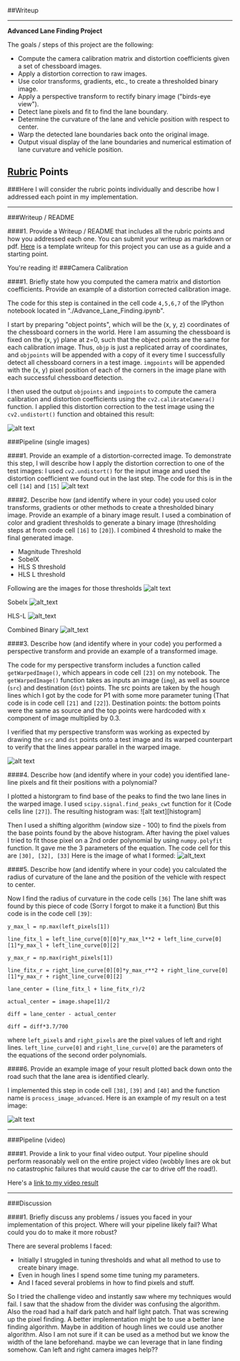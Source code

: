 ##Writeup 

---

**Advanced Lane Finding Project**

The goals / steps of this project are the following:

* Compute the camera calibration matrix and distortion coefficients given a set of chessboard images.
* Apply a distortion correction to raw images.
* Use color transforms, gradients, etc., to create a thresholded binary image.
* Apply a perspective transform to rectify binary image ("birds-eye view").
* Detect lane pixels and fit to find the lane boundary.
* Determine the curvature of the lane and vehicle position with respect to center.
* Warp the detected lane boundaries back onto the original image.
* Output visual display of the lane boundaries and numerical estimation of lane curvature and vehicle position.

[//]: # (Image References)

[calibration]: ./output_images/calibrated.png "Image Calibration"
[undistorted]: ./output_images/input_images.png "Distorted and corrected Image"
[maghlss]: ./output_images/mag_hls_s.png "Magnitude and HLS-S threshold"
[sobelx]: ./output_images/sobelx.png "Sobel X"
[hlsl]: ./output_images/hls_l_thresh.png "HLS-L threshold"
[combined_binary]: ./output_images/combined_binary.png "Combined Binary"
[warped]: ./output_images/warped.png "Warped Image"
[historgram]: ./output_images/histogram.png "Histogram"
[curved_lines]: ./output_images/curved_lines.png "Curved lines"
[final]: ./output_images/result.png "Final Image"

## [Rubric](https://review.udacity.com/#!/rubrics/571/view) Points
###Here I will consider the rubric points individually and describe how I addressed each point in my implementation.  

---
###Writeup / README

####1. Provide a Writeup / README that includes all the rubric points and how you addressed each one.  You can submit your writeup as markdown or pdf.  [Here](https://github.com/udacity/CarND-Advanced-Lane-Lines/blob/master/writeup_template.md) is a template writeup for this project you can use as a guide and a starting point.  

You're reading it!
###Camera Calibration

####1. Briefly state how you computed the camera matrix and distortion coefficients. Provide an example of a distortion corrected calibration image.

The code for this step is contained in the cell code `4,5,6,7` of the IPython notebook located in "./Advance_Lane_Finding.ipynb".  

I start by preparing "object points", which will be the (x, y, z) coordinates of the chessboard corners in the world. Here I am assuming the chessboard is fixed on the (x, y) plane at z=0, such that the object points are the same for each calibration image.  Thus, `objp` is just a replicated array of coordinates, and `objpoints` will be appended with a copy of it every time I successfully detect all chessboard corners in a test image.  `imgpoints` will be appended with the (x, y) pixel position of each of the corners in the image plane with each successful chessboard detection.  

I then used the output `objpoints` and `imgpoints` to compute the camera calibration and distortion coefficients using the `cv2.calibrateCamera()` function.  I applied this distortion correction to the test image using the `cv2.undistort()` function and obtained this result: 

![alt text][calibration]

###Pipeline (single images)

####1. Provide an example of a distortion-corrected image.
To demonstrate this step, I will describe how I apply the distortion correction to one of the test images:
I used `cv2.undistort()` for the input image and used the distortion coefficient we found out in the last step. The code for this is in the cell `[14]` and `[15]`
![alt text][undistorted]

####2. Describe how (and identify where in your code) you used color transforms, gradients or other methods to create a thresholded binary image.  Provide an example of a binary image result.
I used a combination of color and gradient thresholds to generate a binary image (thresholding steps at from code cell `[16]` to `[20]`). 
I combined 4 threshold to make the final generated image.
* Magnitude Threshold
* SobelX
* HLS S threshold
* HLS L threshold

Following are the images for those thresholds
![alt text][maghlss]

Sobelx
![alt_text][sobelx]

HLS-L
![alt_text][hlsl]

Combined Binary
![alt_text][combined_binary]

####3. Describe how (and identify where in your code) you performed a perspective transform and provide an example of a transformed image.

The code for my perspective transform includes a function called `getWarpedImage()`, which appears in code cell `[23]` on my notebook.  The `getWarpedImage()` function takes as inputs an image (`img`), as well as source (`src`) and destination (`dst`) points.  The src points are taken by the hough lines which I got by the code for P1 with some more parameter tuning (That code is in code cell `[21]` and `[22]`). Destination points: the bottom points were the same as source and the top points were hardcoded with x component of image multiplied by 0.3.


I verified that my perspective transform was working as expected by drawing the `src` and `dst` points onto a test image and its warped counterpart to verify that the lines appear parallel in the warped image.

![alt text][warped]

####4. Describe how (and identify where in your code) you identified lane-line pixels and fit their positions with a polynomial?

I plotted a historgram to find base of the peaks to find the two lane lines in the warped image. I used `scipy.signal.find_peaks_cwt` function for it (Code cells line `[27]`). The resulting histogram was:
![alt text][histogram]

Then I used a shifting algorithm (window size - 100) to find the pixels from the base points found by the above histogram.
After having the pixel values I tried to fit those pixel on a 2nd order polynomial by using `numpy.polyfit` function. It gave me the 3 parameters of the equation. The code cell for this are `[30], [32], [33]`
Here is the image of what I formed:
![alt_text][curved_lines]

####5. Describe how (and identify where in your code) you calculated the radius of curvature of the lane and the position of the vehicle with respect to center.

Now I find the radius of curvature in the code cells `[36]`
The lane shift was found by this piece of code (Sorry I forgot to make it a function) But this code is in the code cell `[39]`:
 ```
 y_max_l = np.max(left_pixels[1])
 
 line_fitx_l = left_line_curve[0][0]*y_max_l**2 + left_line_curve[0][1]*y_max_l + left_line_curve[0][2]
 
 y_max_r = np.max(right_pixels[1])
 
 line_fitx_r = right_line_curve[0][0]*y_max_r**2 + right_line_curve[0][1]*y_max_r + right_line_curve[0][2]
 
 lane_center = (line_fitx_l + line_fitx_r)/2
 
 actual_center = image.shape[1]/2
 
 diff = lane_center - actual_center
 
 diff = diff*3.7/700
```

where `left_pixels` and `right_pixels` are the pixel values of left and right lines. `left_line_curve[0]` and `right_line_curve[0]` are the parameters of the equations of the second order polynomials.

####6. Provide an example image of your result plotted back down onto the road such that the lane area is identified clearly.

I implemented this step in code cell `[38]`, `[39]` and `[40]` and the function name is `process_image_advanced`.  Here is an example of my result on a test image:

![alt text][final]

---

###Pipeline (video)

####1. Provide a link to your final video output.  Your pipeline should perform reasonably well on the entire project video (wobbly lines are ok but no catastrophic failures that would cause the car to drive off the road!).

Here's a [link to my video result](https://youtu.be/6KZ_lE9Z3L4)

---

###Discussion

####1. Briefly discuss any problems / issues you faced in your implementation of this project.  Where will your pipeline likely fail?  What could you do to make it more robust?

There are several problems I faced:
- Initially I struggled in tuning thresholds and what all method to use to create binary image.
- Even in hough lines I spend some time tuning my parameters.
- And I faced several problems in how to find pixels and stuff. 

So I tried the challenge video and instantly saw where my techniques would fail. I saw that the shadow from the divider was confusing the algorithm.  Also the road had a half dark patch and half light patch. That was screwing up the pixel finding.
A better implementation might be to use a better lane finding algorithm. Maybe in addition of hough lines we could use another algorithm. Also I am not sure if it can be used as a method but we know the width of the lane beforehand. maybe we can leverage that in lane finding somehow.
Can left and right camera images help??
